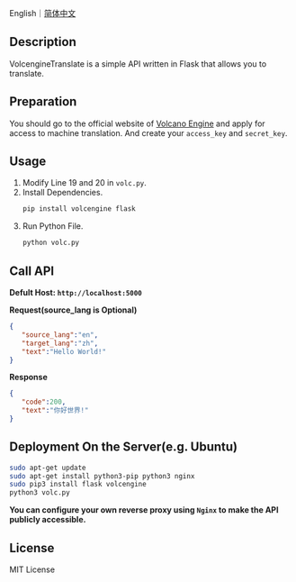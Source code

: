 
English｜[简体中文](https://github.com/missuo/VolcengineTranslate/blob/master/README_CN.md)

## Description
VolcengineTranslate is a simple API written in Flask that allows you to translate.

## Preparation
You should go to the official website of [Volcano Engine](https://www.volcengine.com/product/machine-translation) and apply for access to machine translation. And create your `access_key` and `secret_key`.

## Usage
1. Modify Line 19 and 20 in `volc.py`.
2. Install Dependencies.
    ```bash
    pip install volcengine flask
    ```
3. Run Python File.
    ```bash
    python volc.py
    ```

## Call API
**Defult Host: `http://localhost:5000`** 

**Request(source_lang is Optional)**
```json
{
   "source_lang":"en",
   "target_lang":"zh",
   "text":"Hello World!"
}
```
**Response**
```json
{
   "code":200,
   "text":"你好世界!"
}
```

## Deployment On the Server(e.g. Ubuntu)
```bash
sudo apt-get update
sudo apt-get install python3-pip python3 nginx
sudo pip3 install flask volcengine
python3 volc.py
```
**You can configure your own reverse proxy using `Nginx` to make the API publicly accessible.**

## License
MIT License



